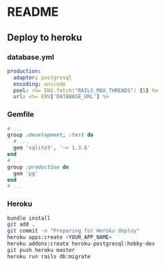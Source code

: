 # README

## Deploy to heroku

### database.yml

```yaml
production:
  adapter: postgresql
  encoding: unicode
  pool: <%= ENV.fetch("RAILS_MAX_THREADS") {5} %>
  url: <%= ENV['DATABASE_URL'] %>
```

### Gemfile

```ruby
# ...
group :development, :test do
  # ...
  gem 'sqlite3', '~> 1.3.6'
end
# ...
group :production do
  gem 'pg'
end
# ...
```

### Heroku

```bash
bundle install
git add .
git commit -m "Preparing for Heroku deploy"
heroku apps:create <YOUR_APP_NAME>
heroku addons:create heroku-postgresql:hobby-dev
git push heroku master
heroku run rails db:migrate
```
